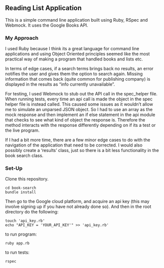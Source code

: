 
## Reading List Application ##

This is a simple command line application built using Ruby, RSpec and Webmock. It uses the Google Books API.


### My Approach ###

I used Ruby because I think its a great language for command line applications and using Object Oriented principles seemed like the most practical way of making a program that handled books and lists etc.  

In terms of edge cases, if a search terms brings back no results, an error notifies the user and gives them the option to search again.  Missing information that comes back (quite common for publishing company) is displayed in the results as “info currently unavailable”.

For testing, I used Webmock to stub out the API call in the spec_helper file. When running tests, every time an api call is made the object in the spec helper file is instead called. This caused some issues as it wouldn’t allow me to simulate an unparsed JSON object. So I had to use an array as the mock response and then implement an if else statement in the api module that checks to see what kind of object the response is. Therefore the method interacts with the response differently depending on if its a test or the live program.

If I had a bit more time, there are a few minor edge cases to do with the navigation of the application that need to be corrected. I would also possibly create a ‘results’ class, just so there is a bit less functionality in the book search class.


### Set-Up ###

Clone this repository.

```
cd book-search
bundle install
```

Then go to the Google cloud platform, and acquire an api key (this may involve signing up if you have not already done so). And then in the root directory do the following:

```
touch 'api_key.rb'
echo "API_KEY = 'YOUR_API_KEY'" >> 'api_key.rb'
```

to run program:

```
ruby app.rb
```

to run tests:

```
rspec
```
